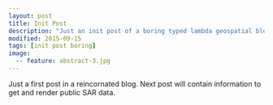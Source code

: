 ```yaml
---
layout: post
title: Init Post
description: "Just an init post of a boring typed lambda geospatial blog/"
modified: 2015-09-15
tags: [init post boring]
image:
  -- feature: abstract-3.jpg
---
```


Just a first post in a reincornated blog. Next post will contain information to get and render public SAR data.
